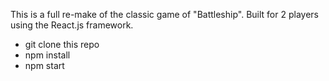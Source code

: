 This is a full re-make of the classic game of "Battleship". Built for 2 players using the React.js framework.

 - git clone this repo
 - npm install
 - npm start
